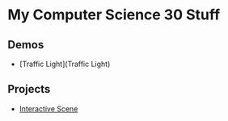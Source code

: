 # My Computer Science 30 Stuff

## Demos 
- [Traffic Light](Traffic Light)

## Projects 
- [Interactive Scene](Interactive_Scene)

